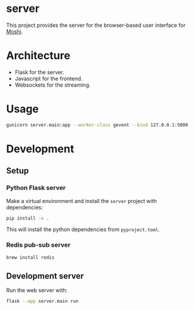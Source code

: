 # server
This project provides the server for the browser-based user interface for [Moshi](../README.md).

# Architecture
- Flask for the server.
- Javascript for the frontend.
- Websockets for the streaming.

# Usage

```bash
gunicorn server.main:app --worker-class gevent --bind 127.0.0.1:5000
```

# Development

## Setup

### Python Flask server
Make a virtual environment and install the `server` project with dependencies:
```bash
pip install -e .
```
This will install the python dependencies from `pyproject.toml`.

### Redis pub-sub server
```bash
brew install redis
```

## Development server
Run the web server with:
```sh
flask --app server.main run
```

